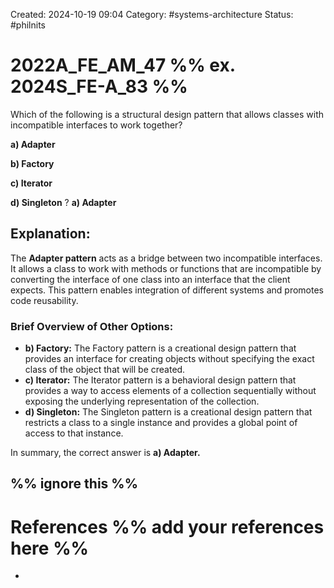 Created: 2024-10-19 09:04
Category: #systems-architecture 
Status: #philnits


# 2022A_FE_AM_47 %% ex. 2024S_FE-A_83 %%

Which of the following is a structural design pattern that allows classes with incompatible interfaces to work together? 

**a) Adapter** 

**b) Factory** 

**c) Iterator** 

**d) Singleton**
? 
**a) Adapter** 

## **Explanation:**

The **Adapter pattern** acts as a bridge between two incompatible interfaces. It allows a class to work with methods or functions that are incompatible by converting the interface of one class into an interface that the client expects. This pattern enables integration of different systems and promotes code reusability.

### Brief Overview of Other Options:

- **b) Factory:** The Factory pattern is a creational design pattern that provides an interface for creating objects without specifying the exact class of the object that will be created.
- **c) Iterator:** The Iterator pattern is a behavioral design pattern that provides a way to access elements of a collection sequentially without exposing the underlying representation of the collection.
- **d) Singleton:** The Singleton pattern is a creational design pattern that restricts a class to a single instance and provides a global point of access to that instance.

In summary, the correct answer is **a) Adapter.**






%% ignore this %%
---









# References %% add your references here %%
- 
